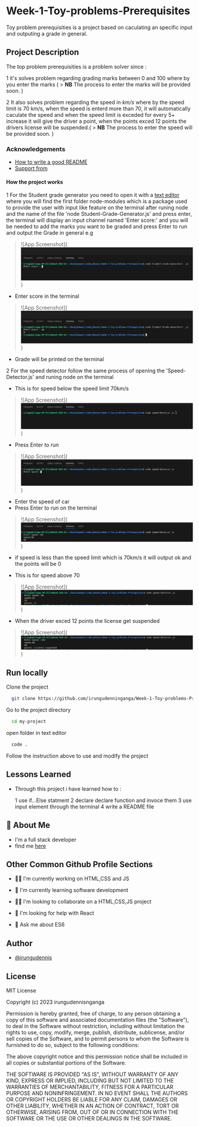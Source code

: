 # Week-1-Toy-problems-Prerequisites

Toy problem prerequisities is a project based on caculating an specific input and outputing a grade in general.

## Project Description

The top problem prerequisities is a problem solver since :

1 it's solves problem regarding grading marks between 0 and 100 where by you enter the marks (
    > **NB** The process to enter the marks will be provided soon.
)

2 It also solves problem regarding the speed in *km/s* where by the speed limit is 70 km/s, when the speed
  is enterd more than 70, it will automatically caculate the speed and when the speed limit is exceded for 
  every 5+ increase it will give the driver a point, when the points exced 12 points the drivers license 
  will be suspended.(
    > **NB** The process to enter the speed  will be provided soon.
)


### Acknowledgements

* [How to write a good README](https://www.freecodecamp.org/news/how-to-write-a-good-readme-file/)
* [Support from]()


#### How the project works 

1 For the Student grade generator you need to open it with a [text editor](https://code.visualstudio.com/docs) where you will find the first folder 
  node-modules which is a package used to provide the user with input like feature on the terminal after runing node and the name of the file 
  'node Student-Grade-Generator.js' and press enter, the terminal will display an input channel named 'Enter score:' and you will be needed to add 
  the marks you want to be graded and press Enter to run and output the Grade in general e.g 
  
  > ![App Screenshot](![Alt text](./images/enter-display-on-terminal.png))
  * Enter score in the terminal 

  > ![App Screenshot](![Alt text](./images/graded-score.png))
  * Grade will be printed on the terminal

2 For the speed detector follow the same process of opening the 'Speed-Detector.js' and runing node on the terminal 
  * This is for speed below the speed limit 70km/s

  > ![App Screenshot](![Alt text](./images/run-node-on-terminal.png))
  * Press Enter to run

  > ![App Screenshot](![Alt text](./images/input-speed.png))
  * Enter the speed of car
  * Press Enter to run on the terminal

  > ![App Screenshot](![Alt text](./images/output-1-on-terminal.png))
  * if speed is less than the speed limit which is 70km/s it will output ok and the points will be 0


  * This is for speed above 70    

  > ![App Screenshot](![Alt text](./images/output-2-on-terminal.png))

  * When the driver exced 12 points the license get suspended
  > ![App Screenshot](![Alt text](./images/output-3-on-terminal.png))


## Run locally

Clone the project

```bash
  git clone https://github.com/irungudenninganga/Week-1-Toy-problems-Prerequisites
```

Go to the project directory

```bash
  cd my-project
```

open folder in text editor 

```bash
  code .
```

Follow the instruction above to use and modify the project


## Lessons Learned

* Through this project i have learned how to :
  
  1 use if...Else statment
  2 declare declare function and invoce them 
  3 use input element through the terminal
  4 write a README file

## 🚀 About Me
 * I'm a full stack developer
 * find me [here](https://github.com/irungudenninganga)

## Other Common Github Profile Sections
  * 👩‍💻 I'm currently working on HTML,CSS and JS

  * 🧠 I'm currently learning software development

  * 👯‍♀️ I'm looking to collaborate on a HTML,CSS,JS project

  * 🤔 I'm looking for help with React

  * 💬 Ask me about ES6



## Author

  * [@irungudennis](https://github.com/irungudenninganga)

## License 
MIT License

Copyright (c) 2023 irungudennisnganga

Permission is hereby granted, free of charge, to any person obtaining a copy
of this software and associated documentation files (the "Software"), to deal
in the Software without restriction, including without limitation the rights
to use, copy, modify, merge, publish, distribute, sublicense, and/or sell
copies of the Software, and to permit persons to whom the Software is
furnished to do so, subject to the following conditions:

The above copyright notice and this permission notice shall be included in all
copies or substantial portions of the Software.

THE SOFTWARE IS PROVIDED "AS IS", WITHOUT WARRANTY OF ANY KIND, EXPRESS OR
IMPLIED, INCLUDING BUT NOT LIMITED TO THE WARRANTIES OF MERCHANTABILITY,
FITNESS FOR A PARTICULAR PURPOSE AND NONINFRINGEMENT. IN NO EVENT SHALL THE
AUTHORS OR COPYRIGHT HOLDERS BE LIABLE FOR ANY CLAIM, DAMAGES OR OTHER
LIABILITY, WHETHER IN AN ACTION OF CONTRACT, TORT OR OTHERWISE, ARISING FROM,
OUT OF OR IN CONNECTION WITH THE SOFTWARE OR THE USE OR OTHER DEALINGS IN THE
SOFTWARE.  


 





